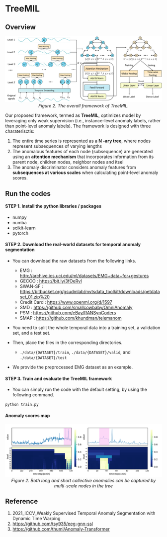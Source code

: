 # TreeMIL 



<!-- - This is the code of ["Weakly Supervised Temporal Anomaly Segmentation with Dynamic Time Warping"] -->

## Overview

<p align="center">
<img src="./figure/model.png" width="1000">
<br>
	<em> Figure 2. The overall framework of TreeMIL. </em>
</p>

Our proposed framework, termed as **TreeMIL**, optimizes model by leveraging only weak supervision (i.e., instance-level anomaly labels, rather than point-level anomaly labels).
The framework is designed with three charaterisctis:

1) The entire time series is represented as a **N -ary tree**, where nodes represent subsequences of varying
lengths
2) The anomalous features of each node (subsequence) are generated using an **attention mechanism** that incorporates information from its parent node, children nodes, neighbor nodes and itsel
3) The anomaly discriminator considers anomaly features from **subsequences at various scales** when calculating point-level anomaly scores.

## Run the codes

#### STEP 1. Install the python libraries / packages

- numpy
- numba
- scikit-learn
- pytorch


#### STEP 2. Download the real-world datasets for temporal anomaly segmentation

- You can download the raw datasets from the following links.

  - EMG : http://archive.ics.uci.edu/ml/datasets/EMG+data+for+gestures
  - GECCO : https://bit.ly/3fOeRvI
  - SWAN-SF : https://bitbucket.org/gsudmlab/mvtsdata_toolkit/downloads/petdataset_01.zip%20
  - Credit Card : https://www.openml.org/d/1597
  - SMD : https://github.com/smallcowbaby/OmniAnomaly
  - PSM : https://github.com/eBay/RANSynCoders
  - SMAP : https://github.com/khundman/telemanom

- You need to split the whole temporal data into a training set, a validation set, and a test set.
- Then, place the files in the corresponding directories.
  - `./data/{DATASET}/train`, `./data/{DATASET}/valid`, and `./data/{DATASET}/test`
- We provide the preprocessed EMG dataset as an example.


#### STEP 3. Train and evaluate the TreeMIL framework

- You can simply run the code with the default setting, by using the following command.

```
python train.py
```

#### Anomaly scores map

<p align="center">
<img src="./figure/case.png" width="1000">
<br>
	<em> Figure 2. Both long and short collective anomalies can be captured by multi-scale nodes in the tree </em>
</p>


## Reference
1. 2021_ICCV_Weakly Supervised Temporal Anomaly Segmentation with Dynamic Time Warping
2. https://github.com/tsy935/eeg-gnn-ssl
3. https://github.com/thuml/Anomaly-Transformer

